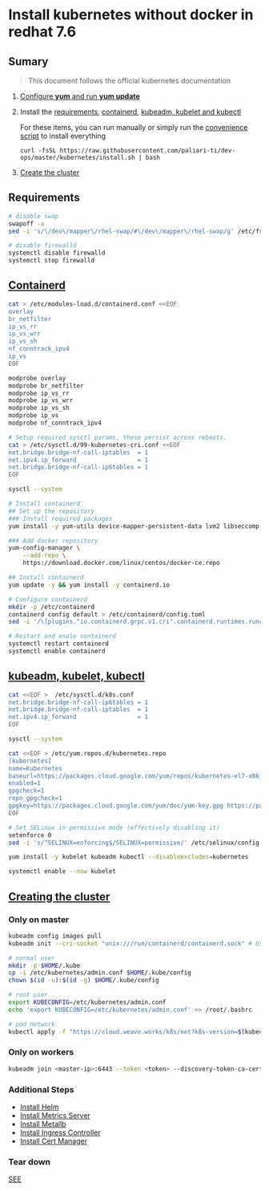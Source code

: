 Install kubernetes without docker in redhat 7.6
==

## Sumary

> This document follows the official kubernetes documentation

1. [Configure **yum** and run **yum update**](https://github.com/paliari-ti/dev-ops/blob/master/kubernetes/EXTRAS.md#configurar-yum)
2. Install the [requirements](https://github.com/paliari-ti/dev-ops/tree/master/kubernetes#requirements), [containerd](https://github.com/paliari-ti/dev-ops/tree/master/kubernetes#containerd), [kubeadm, kubelet and kubectl](https://github.com/paliari-ti/dev-ops/tree/master/kubernetes#kubeadm-kubelet-kubectl)
    
    For these items, you can run manually or simply run the [convenience script](https://github.com/paliari-ti/dev-ops/blob/master/kubernetes/install.sh) to install everything

    `curl -fsSL https://raw.githubusercontent.com/paliari-ti/dev-ops/master/kubernetes/install.sh | bash`

3. [Create the cluster](https://github.com/paliari-ti/dev-ops/tree/master/kubernetes#creating-the-cluster)


## Requirements

```bash
# disable swap
swapoff -a
sed -i 's/\/dev\/mapper\/rhel-swap/#\/dev\/mapper\/rhel-swap/g' /etc/fstab

# disable firewalld
systemctl disable firewalld
systemctl stop firewalld
```

## [Containerd](https://kubernetes.io/docs/setup/production-environment/container-runtimes/#containerd)

```bash
cat > /etc/modules-load.d/containerd.conf <<EOF
overlay
br_netfilter
ip_vs_rr
ip_vs_wrr
ip_vs_sh
nf_conntrack_ipv4
ip_vs
EOF

modprobe overlay
modprobe br_netfilter
modprobe ip_vs_rr
modprobe ip_vs_wrr
modprobe ip_vs_sh
modprobe ip_vs
modprobe nf_conntrack_ipv4

# Setup required sysctl params, these persist across reboots.
cat > /etc/sysctl.d/99-kubernetes-cri.conf <<EOF
net.bridge.bridge-nf-call-iptables  = 1
net.ipv4.ip_forward                 = 1
net.bridge.bridge-nf-call-ip6tables = 1
EOF

sysctl --system

# Install containerd
## Set up the repository
### Install required packages
yum install -y yum-utils device-mapper-persistent-data lvm2 libseccomp

### Add docker repository
yum-config-manager \
    --add-repo \
    https://download.docker.com/linux/centos/docker-ce.repo

## Install containerd
yum update -y && yum install -y containerd.io

# Configure containerd
mkdir -p /etc/containerd
containerd config default > /etc/containerd/config.toml
sed -i '/\[plugins."io.containerd.grpc.v1.cri".containerd.runtimes.runc.options\]/a \            SystemdCgroup = true' /etc/containerd/config.toml

# Restart and enale containerd
systemctl restart containerd
systemctl enable containerd
```

## [kubeadm, kubelet, kubectl](https://kubernetes.io/docs/setup/production-environment/tools/kubeadm/install-kubeadm/#installing-kubeadm-kubelet-and-kubectl)

```bash
cat <<EOF >  /etc/sysctl.d/k8s.conf
net.bridge.bridge-nf-call-ip6tables = 1
net.bridge.bridge-nf-call-iptables  = 1
net.ipv4.ip_forward                 = 1
EOF

sysctl --system

cat <<EOF > /etc/yum.repos.d/kubernetes.repo
[kubernetes]
name=Kubernetes
baseurl=https://packages.cloud.google.com/yum/repos/kubernetes-el7-x86_64
enabled=1
gpgcheck=1
repo_gpgcheck=1
gpgkey=https://packages.cloud.google.com/yum/doc/yum-key.gpg https://packages.cloud.google.com/yum/doc/rpm-package-key.gpg
EOF

# Set SELinux in permissive mode (effectively disabling it)
setenforce 0
sed -i 's/^SELINUX=enforcing$/SELINUX=permissive/' /etc/selinux/config

yum install -y kubelet kubeadm kubectl --disableexcludes=kubernetes

systemctl enable --now kubelet
```

## [Creating the cluster](https://kubernetes.io/docs/setup/production-environment/tools/kubeadm/create-cluster-kubeadm/)


### Only on master

```bash
kubeadm config images pull
kubeadm init --cri-socket "unix:///run/containerd/containerd.sock" # Use "--apiserver-advertise-address=<ip-address>" in production server

# normal user
mkdir -p $HOME/.kube
cp -i /etc/kubernetes/admin.conf $HOME/.kube/config
chown $(id -u):$(id -g) $HOME/.kube/config

# root user
export KUBECONFIG=/etc/kubernetes/admin.conf
echo 'export KUBECONFIG=/etc/kubernetes/admin.conf' >> /root/.bashrc

# pod network
kubectl apply -f "https://cloud.weave.works/k8s/net?k8s-version=$(kubectl version | base64 | tr -d '\n')"
```

### Only on workers

```bash
kubeadm join <master-ip>:6443 --token <token> --discovery-token-ca-cert-hash <hash> --cri-socket "unix:///run/containerd/containerd.sock"
```

### Additional Steps

- [Install Helm](EXTRAS.md#install-helm)
- [Install Metrics Server](EXTRAS.md#metrics-server)
- [Install Metallb](EXTRAS.md#metallb)
- [Install Ingress Controller](INGRESS.md#step-1---installing-the-kubernetes-nginx-ingress-controller)
- [Install Cert Manager](INGRESS.md#step-2---securing-the-ingress-using-cert-manager)

### Tear down

[SEE](https://kubernetes.io/docs/setup/production-environment/tools/kubeadm/create-cluster-kubeadm/#tear-down)
